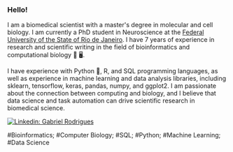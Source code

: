 ### Hello!

I am a biomedical scientist with a master's degree in molecular and cell biology. I am currently a PhD student in Neuroscience at the [Federal University of the State of Rio de Janeiro](http://www.unirio.br/). I have 7 years of experience in research and scientific writing in the field of bioinformatics and computational biology :microscope: :desktop_computer:.

I have experience with Python :snake:, R, and SQL programming languages, as well as experience in machine learning and data analysis libraries, including sklearn, tensorflow, keras, pandas, numpy, and ggplot2. I am passionate about the connection between computing and biology, and I believe that data science and task automation can drive scientific research in biomedical science.


[![Linkedin: Gabriel Rodrigues](https://img.shields.io/badge/-Linkedin-blue?style=flat-square&logo=Linkedin&logoColor=white&link=https://www.linkedin.com/in/thaianebraga/)](https://www.linkedin.com/in/gabriel-rodrigues-coutinho-pereira-biomedico)</br>


#Bioinformatics; #Computer Biology; #SQL; #Python; #Machine Learning; #Data Science

<!--
**gabrielkytz2/gabrielkytz2** is a ✨ _special_ ✨ repository because its `README.md` (this file) appears on your GitHub profile.

Here are some ideas to get you started:

- 🔭 I’m currently working on ...
- 🌱 I’m currently learning ...
- 👯 I’m looking to collaborate on ...
- 🤔 I’m looking for help with ...
- 💬 Ask me about ...
- 📫 How to reach me: ...
- 😄 Pronouns: ...
- ⚡ Fun fact: ...
-->

